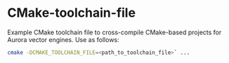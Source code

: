 # CMake-toolchain-file
Example CMake toolchain file to cross-compile CMake-based projects for Aurora vector engines. Use as follows:
```sh
cmake -DCMAKE_TOOLCHAIN_FILE=<path_to_toolchain_file>` ...
```

